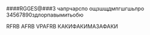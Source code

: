 ####RGGES@###3
чапрчарспо
ощзшщдмпгшгшьлро
34567890здлорпавымитьобю


RFRB AFRB VPAFRB
КАКИФАКИМАЗАФАКИ